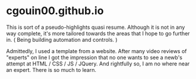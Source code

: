 # cgouin00.github.io

This is sort of a pseudo-highlights quasi resume.
Although it is not in any way complete, it's more tailored
towards the areas that I hope to go further in.
( Being building automation and controls. )

Admittedly, I used a template from a website. After many
video reviews of "experts" on line I got the impression
that no one wants to see a newb's attempt at HTML / CSS / JS / JQuery.
And rightfully so, I am no where near an expert.
There is so much to learn.
